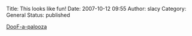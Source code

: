 Title: This looks like fun!
Date: 2007-10-12 09:55
Author: slacy
Category: General
Status: published

[DooF-a-palooza](http://www.foodbackwards.com/doof-a-palooza/index.html)
